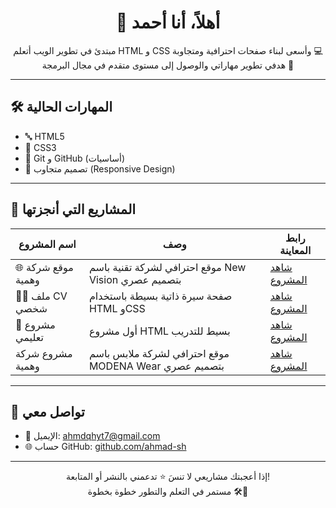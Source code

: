 <h1 align="center">👋 أهلاً، أنا أحمد</h1>

<p align="center">
مبتدئ في تطوير الويب أتعلم HTML و CSS وأسعى لبناء صفحات احترافية ومتجاوبة 💻<br>
هدفي تطوير مهاراتي والوصول إلى مستوى متقدم في مجال البرمجة 💪
</p>

---

## 🛠️ المهارات الحالية

- 🔤 HTML5
- 🎨 CSS3
- 🧰 Git و GitHub (أساسيات)
- 📱 تصميم متجاوب (Responsive Design)

---

## 📁 المشاريع التي أنجزتها

| اسم المشروع | وصف | رابط المعاينة |
|-------------|------|----------------|
| 🌐 موقع شركة وهمية | موقع احترافي لشركة تقنية باسم New Vision بتصميم عصري | [شاهد المشروع](https://ahmad-sh.github.io/new_vision) |
| 🧑‍💼 ملف CV شخصي | صفحة سيرة ذاتية بسيطة باستخدام HTML وCSS | [شاهد المشروع](https://ahmad-sh.github.io/cv.html) |
| 📄 مشروع تعليمي | أول مشروع HTML بسيط للتدريب | [شاهد المشروع](https://ahmad-sh.github.io/first1_cv_html/) |
|مشروع شركة وهمية | موقع احترافي لشركة ملابس باسم MODENA Wear بتصميم عصري | [شاهد المشروع](https://ahmad-sh.github.io/modena_wear/) |
---

## 📩 تواصل معي

- 📧 الإيميل: [ahmdqhyt7@gmail.com](mailto:ahmdqhyt7@gmail.com)
- 🌐 حساب GitHub: [github.com/ahmad-sh](https://github.com/ahmad-sh)

---

<p align="center">
إذا أعجبتك مشاريعي لا تنسَ ⭐️ تدعمني بالنشر أو المتابعة!<br>
مستمر في التعلم والتطور خطوة بخطوة 🛠️🚀
</p>
